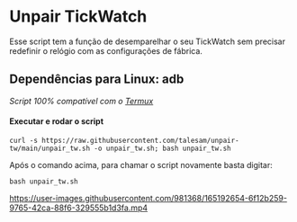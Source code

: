 # Unpair TickWatch

Esse script tem a função de desemparelhar o seu TickWatch sem precisar redefinir o relógio com as configurações de fábrica.

## Dependências para Linux: adb
_Script 100% compatível com o [Termux](https://f-droid.org/en/packages/com.termux)_

#### Executar e rodar o script

```
curl -s https://raw.githubusercontent.com/talesam/unpair-tw/main/unpair_tw.sh -o unpair_tw.sh; bash unpair_tw.sh
```

Após o comando acima, para chamar o script novamente basta digitar:

```
bash unpair_tw.sh
```


https://user-images.githubusercontent.com/981368/165192654-6f12b259-9765-42ca-88f6-329555b1d3fa.mp4

